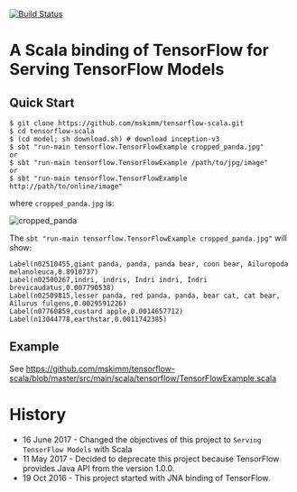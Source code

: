 [![Build Status](https://travis-ci.org/mskimm/tensorflow-scala.svg?branch=master)](https://travis-ci.org/mskimm/tensorflow-scala)

# A Scala binding of TensorFlow for Serving TensorFlow Models

## Quick Start
```
$ git clone https://github.com/mskimm/tensorflow-scala.git
$ cd tensorflow-scala
$ (cd model; sh download.sh) # download inception-v3
$ sbt "run-main tensorflow.TensorFlowExample cropped_panda.jpg"
or
$ sbt "run-main tensorflow.TensorFlowExample /path/to/jpg/image"
or
$ sbt "run-main tensorflow.TensorFlowExample http://path/to/online/image"
```

where `cropped_panda.jpg` is:

![cropped_panda](https://raw.githubusercontent.com/mskimm/tensorflow-scala/master/cropped_panda.jpg)

The `sbt "run-main tensorflow.TensorFlowExample cropped_panda.jpg"` will show:

```
Label(n02510455,giant panda, panda, panda bear, coon bear, Ailuropoda melanoleuca,0.8910737)
Label(n02500267,indri, indris, Indri indri, Indri brevicaudatus,0.007790538)
Label(n02509815,lesser panda, red panda, panda, bear cat, cat bear, Ailurus fulgens,0.0029591226)
Label(n07760859,custard apple,0.0014657712)
Label(n13044778,earthstar,0.0011742385)
```

## Example

See https://github.com/mskimm/tensorflow-scala/blob/master/src/main/scala/tensorflow/TensorFlowExample.scala

# History
 - 16 June 2017 - Changed the objectives of this project to `Serving TensorFlow Models` with Scala
 - 11 May 2017 - Decided to deprecate this project because TensorFlow provides Java API from the version 1.0.0.
 - 19 Oct 2016 - This project started with JNA binding of TensorFlow.

 
